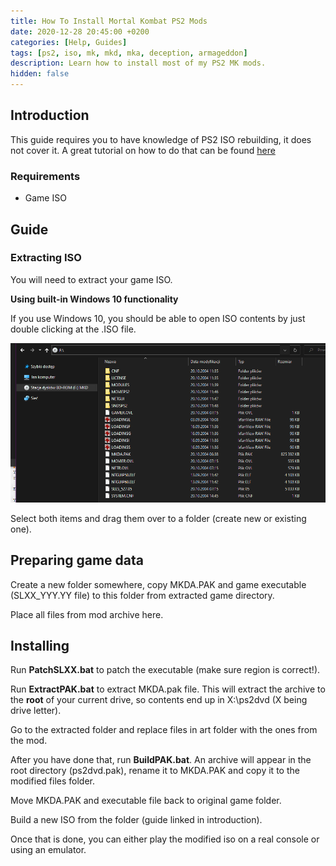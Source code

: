 ```yaml
---
title: How To Install Mortal Kombat PS2 Mods
date: 2020-12-28 20:45:00 +0200
categories: [Help, Guides]
tags: [ps2, iso, mk, mkd, mka, deception, armageddon]
description: Learn how to install most of my PS2 MK mods.
hidden: false
---
```


## Introduction
This guide requires you to have knowledge of PS2 ISO rebuilding,
it does not cover it.
A great tutorial on how to do that can be found [here](https://www.obscuregamers.com/threads/how-to-create-a-working-playstation-2-master-cd-r-or-dvd-r-image.772/)



### Requirements
- Game ISO


## Guide

### Extracting ISO
You will need to extract your game ISO.

**Using built-in Windows 10 functionality**

If you use Windows 10, you should be able to open ISO contents by just
double clicking at the .ISO file.

![Preview](https://raw.githubusercontent.com/ermaccer/ermaccer.github.io/gh-pages/assets/tutorials/mk_d_a-ps2tut/explorer.png)

Select both items and drag them over to a folder (create new or existing one).

## Preparing game data
Create a new folder somewhere, copy MKDA.PAK and game executable (SLXX_YYY.YY file)
to this folder from extracted game directory.

Place all files from mod archive here.

## Installing

Run **PatchSLXX.bat** to patch the executable (make sure region is correct!).

Run **ExtractPAK.bat** to extract MKDA.pak file. 
This will extract the archive to the **root** of your current drive, so 
contents end up in X:\ps2dvd (X being drive letter).

Go to the extracted folder and replace files in art folder with the ones from the 
mod.

After you have done that, run **BuildPAK.bat**.
An archive will appear in the root directory (ps2dvd.pak), rename it
to MKDA.PAK and copy it to the modified files folder.

Move MKDA.PAK and executable file back to original game folder.

Build a new ISO from the folder (guide linked in introduction).

Once that is done, you can either play the modified iso on a real console
or using an emulator.
